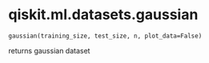 # qiskit.ml.datasets.gaussian

`gaussian(training_size, test_size, n, plot_data=False)`

returns gaussian dataset
